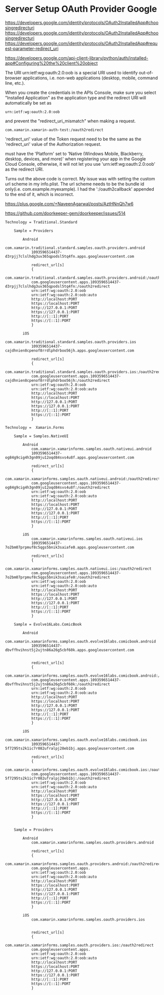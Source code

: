 # Server Setup OAuth Provider Google 

https://developers.google.com/identity/protocols/OAuth2InstalledApp#choosingredirecturi
https://developers.google.com/identity/protocols/OAuth2InstalledApp#choosingredirecturi
https://developers.google.com/identity/protocols/OAuth2InstalledApp#request-parameter-redirect_uri


https://developers.google.com/api-client-library/python/auth/installed-app#Configuring%20the%20client%20object

The URI urn:ietf:wg:oauth:2.0:oob is a special URI used to identify out-of-browser 
applications, i.e. non-web applications (desktop, mobile, command line, etc.).

When you create the credentials in the APIs Console, make sure you select 
"Installed Application" as the application type and the redirect URI will automatically 
be set as 

    urn:ietf:wg:oauth:2.0:oob

and prevent the "redirect_uri_mismatch" when making a request.

    com.xamarin.xamarin-auth-test:/oauth2redirect

'redirect_uri' value of the Token request need to be the same as the 'redirect_uri' value 
of the Authorization request.

must have the 'Platform' set to 'Native (Windows Mobile, Blackberry, desktop, devices, and more)' 
when registering your app in the Google Cloud Console, otherwise, it will not let you use 
'urn:ietf:wg:oauth:2.0:oob' as the redirect URI.




Turns out the above code is correct. My issue was with setting the custom url scheme in my 
info.plist. The url scheme needs to be the bundle id only(i.e. com.example.myexample). 
I had the ':/oauth2callback' appended to the end of it, which is incorrect.


https://plus.google.com/+NaveenAgarwal/posts/AztHNnQh7w6


https://github.com/doorkeeper-gem/doorkeeper/issues/514




	Technology = Traditional.Standard

        Sample = Providers

            Android     
                com.xamarin.traditional.standard.samples.oauth.providers.android
                1093596514437-d3rpjj7clslhdg3uv365qpodsl5tq4fn.apps.googleusercontent.com

				redirect_url[s]
				{
				com.xamarin.traditional.standard.samples.oauth.providers.android:/oauth2redirect		
				com.googleusercontent.apps.1093596514437-d3rpjj7clslhdg3uv365qpodsl5tq4fn:/oauth2redirect		
				urn:ietf:wg:oauth:2.0:oob
				urn:ietf:wg:oauth:2.0:oob:auto
				http://localhost:PORT
				https://localhost:PORT
				http://127.0.0.1:PORT
				https://127.0.0.1:PORT				
				http://[::1]:PORT 
				https://[::1]:PORT 
				}				
				
            iOS 
                com.xamarin.traditional.standard.samples.oauth.providers.ios
                1093596514437-cajdhnien8cpenof8rrdlphdrboo56jh.apps.googleusercontent.com
            
				redirect_url[s]
				{
				com.xamarin.traditional.standard.samples.oauth.providers.ios:/oauth2redirect		
				com.googleusercontent.apps.1093596514437-cajdhnien8cpenof8rrdlphdrboo56jh:/oauth2redirect
				urn:ietf:wg:oauth:2.0:oob
				urn:ietf:wg:oauth:2.0:oob:auto
				http://localhost:PORT
				https://localhost:PORT
				http://127.0.0.1:PORT
				https://127.0.0.1:PORT				
				http://[::1]:PORT 
				https://[::1]:PORT 
				}				

	Technology =  Xamarin.Forms 

        Sample = Samples.NativeUI

            Android     
                com.xamarin.xamarinforms.samples.oauth.nativeui.android         
                1093596514437-og84g9cig4h3gn09ju12oqd84svs4u8f.apps.googleusercontent.com       

				redirect_url[s]
				{
				com.xamarin.xamarinforms.samples.oauth.nativeui.android:/oauth2redirect		
				com.googleusercontent.apps.1093596514437-og84g9cig4h3gn09ju12oqd84svs4u8f:/oauth2redirect
				urn:ietf:wg:oauth:2.0:oob
				urn:ietf:wg:oauth:2.0:oob:auto
				http://localhost:PORT
				https://localhost:PORT
				http://127.0.0.1:PORT
				https://127.0.0.1:PORT				
				http://[::1]:PORT 
				https://[::1]:PORT 
				}				
				
            iOS         
                com.xamarin.xamarinforms.samples.oauth.nativeui.ios         
                1093596514437-7o2bm07prpmuf8c5qgs5bnik3saiafe0.apps.googleusercontent.com       

				redirect_url[s]
				{
				com.xamarin.xamarinforms.samples.oauth.nativeui.ios:/oauth2redirect		
				com.googleusercontent.apps.1093596514437-7o2bm07prpmuf8c5qgs5bnik3saiafe0:/oauth2redirect
				urn:ietf:wg:oauth:2.0:oob
				urn:ietf:wg:oauth:2.0:oob:auto
				http://localhost:PORT
				https://localhost:PORT
				http://127.0.0.1:PORT
				https://127.0.0.1:PORT				
				http://[::1]:PORT 
				https://[::1]:PORT 
				}				
				
		Sample = Evolve16Labs.ComicBook		
		
            Android     
                com.xamarin.xamarinforms.samples.oauth.evolve16labs.comicbook.android       
                1093596514437-dbvffhvihnst5j2ujtn86a26g5cbf60k.apps.googleusercontent.com       
				
				
				redirect_url[s]
				{
				com.xamarin.xamarinforms.samples.oauth.evolve16labs.comicbook.android:/oauth2redirect		
				com.googleusercontent.apps.1093596514437-dbvffhvihnst5j2ujtn86a26g5cbf60k:/oauth2redirect
				urn:ietf:wg:oauth:2.0:oob
				urn:ietf:wg:oauth:2.0:oob:auto
				http://localhost:PORT
				https://localhost:PORT
				http://127.0.0.1:PORT
				https://127.0.0.1:PORT				
				http://[::1]:PORT 
				https://[::1]:PORT 
				}				
				
            iOS         
                com.xamarin.xamarinforms.samples.oauth.evolve16labs.comicbook.ios              
                1093596514437-5f7295ts2k1ic7r082ufralpj28eb1bj.apps.googleusercontent.com       
				
				redirect_url[s]
				{
				com.xamarin.xamarinforms.samples.oauth.evolve16labs.comicbook.ios:/oauth2redirect		
				com.googleusercontent.apps.1093596514437-5f7295ts2k1ic7r082ufralpj28eb1bj:/oauth2redirect
				urn:ietf:wg:oauth:2.0:oob
				urn:ietf:wg:oauth:2.0:oob:auto
				http://localhost:PORT
				https://localhost:PORT
				http://127.0.0.1:PORT
				https://127.0.0.1:PORT				
				http://[::1]:PORT 
				https://[::1]:PORT 
				}				
				
                
		Sample = Providers

			Android     
				com.xamarin.xamarinforms.samples.oauth.providers.android        

				redirect_url[s]
				{
				com.xamarin.xamarinforms.samples.oauth.providers.android:/oauth2redirect		
				com.googleusercontent.apps.
				urn:ietf:wg:oauth:2.0:oob
				urn:ietf:wg:oauth:2.0:oob:auto
				http://localhost:PORT
				https://localhost:PORT
				http://127.0.0.1:PORT
				https://127.0.0.1:PORT				
				http://[::1]:PORT 
				https://[::1]:PORT 
				}				
				
			iOS         
				com.xamarin.xamarinforms.samples.oauth.providers.ios        

				
				redirect_url[s]
				{
				com.xamarin.xamarinforms.samples.oauth.providers.ios:/oauth2redirect		
				com.googleusercontent.apps.
				urn:ietf:wg:oauth:2.0:oob
				urn:ietf:wg:oauth:2.0:oob:auto
				http://localhost:PORT
				https://localhost:PORT
				http://127.0.0.1:PORT
				https://127.0.0.1:PORT				
				http://[::1]:PORT 
				https://[::1]:PORT 
				}				
				